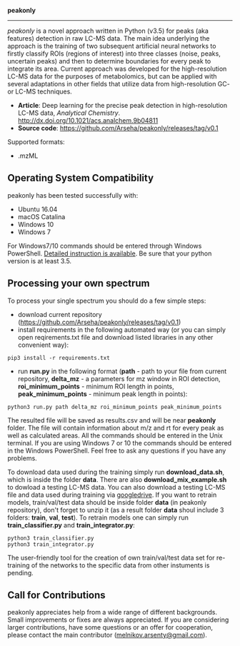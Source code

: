 **peakonly**
________

*peakonly* is a novel approach written in Python (v3.5) for peaks (aka features) detection in raw LC-MS data. The main idea underlying the approach is the training of two subsequent artificial neural networks to firstly classify ROIs (regions of interest) into three classes (noise, peaks, uncertain peaks) and then to determine boundaries for every peak to integrate its area. Current approach was developed for the high-resolution LC-MS data for the purposes of metabolomics, but can be applied with several adaptations in other fields that utilize data from high-resolution GC- or LC-MS techniques.

- **Article**: Deep learning for the precise peak detection in high-resolution LC-MS data, *Analytical Chemistry*. http://dx.doi.org/10.1021/acs.analchem.9b04811
- **Source code**: https://github.com/Arseha/peakonly/releases/tag/v0.1


Supported formats: 

- .mzML

Operating System Compatibility
------------------------------
peakonly has been tested successfully with:

- Ubuntu 16.04 
- macOS Catalina
- Windows 10 
- Windows 7

For Windows7/10 commands should be entered through Windows PowerShell. [Detailed instruction is available](http://bit.ly/2qBdTMo). Be sure that your python version is at least 3.5.


Processing your own spectrum
----------------------------
To process your single spectrum you should do a few simple steps:

- download current repository (https://github.com/Arseha/peakonly/releases/tag/v0.1)
- install requirements in the following automated way (or you can simply open reqirements.txt file and download listed libraries in any other convenient way): 
```
pip3 install -r requirements.txt
```
- run **run.py** in the following format (**path** - path to your file from current repository, **delta_mz** - a parameters for mz window in ROI detection, **roi_minimum_points** - minimum ROI length in points, **peak_minimum_points** - minimum peak length in points):
```
python3 run.py path delta_mz roi_minimum_points peak_minimum_points
```
The resulted file will be saved as results.csv and will be near **peakonly** folder. The file will contain information about m/z and rt for every peak as well as calculated areas.
All the commands should be entered in the Unix terminal. If you are using Windows 7 or 10 the commands should be entered in the Windows PowerShell. Feel free to ask any questions if you have any problems.

To download data used during the training simply run **download_data.sh**, which is inside the folder **data**. There are also **download_mix_example.sh** to dowload a testing LC-MS data. You can also download a testing LC-MS file and data used during training via [googledrive](https://drive.google.com/drive/u/3/folders/1thIvYk72Js7128PCjnwU2OVLMwHc5jpu). If you want to retrain models, train/val/test data should be inside folder **data** (in peakonly repository), don't forget to unzip it (as a result folder **data** shoul include 3 folders: **train**, **val**, **test**). 
To retrain models one can simply run **train_classifier.py** and **train_integrator.py**:
```
python3 train_classifier.py
python3 train_integrator.py
```

The user-friendly tool for the creation of own train/val/test data set for re-training of the networks to the specific data from other instuments is pending. 

Call for Contributions
----------------------

peakonly appreciates help from a wide range of different backgrounds.
Small improvements or fixes are always appreciated.
If you are considering larger contributions, have some questions or an offer for cooperation,
please contact the main contributor (melnikov.arsenty@gmail.com).
